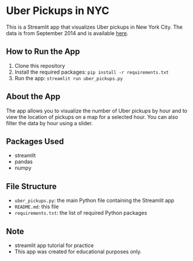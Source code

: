 # Uber Pickups in NYC

This is a Streamlit app that visualizes Uber pickups in New York City. The data is from September 2014 and is available [here](https://s3-us-west-2.amazonaws.com/streamlit-demo-data/uber-raw-data-sep14.csv.gz).

## How to Run the App

1. Clone this repository
2. Install the required packages: `pip install -r requirements.txt`
3. Run the app: `streamlit run uber_pickups.py`

## About the App

The app allows you to visualize the number of Uber pickups by hour and to view the location of pickups on a map for a selected hour. You can also filter the data by hour using a slider.

## Packages Used

- streamlit
- pandas
- numpy

## File Structure

- `uber_pickups.py`: the main Python file containing the Streamlit app
- `README.md`: this file
- `requirements.txt`: the list of required Python packages

## Note
- streamlit app tutorial for practice
- This app was created for educational purposes only.
